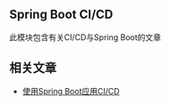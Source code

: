 ## Spring Boot CI/CD

此模块包含有关CI/CD与Spring Boot的文章

## 相关文章

+ [使用Spring Boot应用CI/CD](http://tu-yucheng.github.io/springboot/2023/05/11/spring-boot-ci-cd.html)